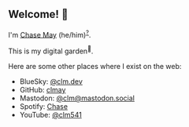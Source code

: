 ## Welcome! 👋

I'm [Chase May](/about) (he/him)<sup>[?](https://pronouns.org/what-and-why)</sup>.

This is my digital garden<sup>🌱</sup>.

Here are some other places where I exist on the web:

- <i class="fas fa-cloud"></i> BlueSky: <a href="https://bsky.app/profile/clm.dev">@clm.dev</a>
- <i class="fab fa-github"></i> GitHub: <a href="https://github.com/clmay">clmay</a>
- <i class="fab fa-mastodon"></i> Mastodon: <a href="https://mastodon.social/@clm">@clm@mastodon.social</a>
- <i class="fab fa-spotify"></i> Spotify: <a href="https://open.spotify.com/user/chaseloganmay">Chase</a>
- <i class="fab fa-youtube"></i> YouTube: <a href=" https://www.youtube.com/@clm541">@clm541</a>

<!-- Load icons -->
<link rel="stylesheet" href="https://cdnjs.cloudflare.com/ajax/libs/font-awesome/6.0.0-beta3/css/all.min.css">
